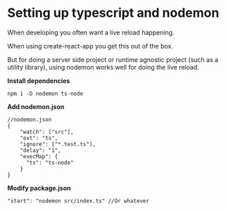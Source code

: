 # Setting up typescript and nodemon

When developing you often want a live reload happening. 

When using create-react-app you get this out of the box. 

But for doing a server side project or runtime agnostic project (such as a utility library), using nodemon works well for doing the live reload. 

**Install dependencies**

```
npm i -D nodemon ts-node
```

**Add nodemon.json**

```
//nodemon.json
{
    "watch": ["src"],
    "ext": "ts",
    "ignore": ["*.test.ts"],
    "delay": "1",
    "execMap": {
      "ts": "ts-node"
    }
}
```

**Modify package.json**

```
"start": "nodemon src/index.ts" //Or whatever
```

